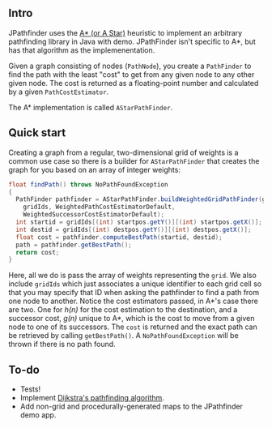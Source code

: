 ## Intro
JPathfinder uses the [A* (or A Star)](https://en.wikipedia.org/wiki/A*_search_algorithm) heuristic to implement an arbitrary pathfinding library in Java with demo. JPathFinder isn't specific to A*, but has that algorithm as the implemenentation.

Given a graph consisting of nodes (`PathNode`), you create a `PathFinder` to find the path with the least "cost" to get from any given node to any other given node. The cost is returned as a floating-point number and calculated by a given `PathCostEstimator`.

The A* implementation is called `AStarPathFinder`.

## Quick start
Creating a graph from a regular, two-dimensional grid of weights is a common use case so there is a builder for `AStarPathFinder` that creates the graph for you based on an array of integer weights:
```Java
float findPath() throws NoPathFoundException
{
  PathFinder pathfinder = AStarPathFinder.buildWeightedGridPathFinder(grid,
    gridIds, WeightedPathCostEstimatorDefault,
    WeightedSuccessorCostEstimatorDefault);
  int startid = gridIds[(int) startpos.getY()][(int) startpos.getX()];
  int destid = gridIds[(int) destpos.getY()][(int) destpos.getX()];
  float cost = pathfinder.computeBestPath(startid, destid);
  path = pathfinder.getBestPath();
  return cost;
}
````
Here, all we do is pass the array of weights representing the `grid`. We also include `gridIds` which just associates a unique identifier to each grid cell so that you may specify that ID when asking the pathfinder to find a path from one node to another. Notice the cost estimators passed, in A*'s case there are two. One for _h(n)_ for the cost estimation to the destination, and a successor cost, _g(n)_ unique to A*, which is the cost to move from a given node to one of its successors. The `cost` is returned and the exact path can be retrieved by calling `getBestPath()`. A `NoPathFoundException` will be thrown if there is no path found.

## To-do
- Tests!
- Implement [Dijkstra's pathfinding algorithm](https://en.wikipedia.org/wiki/Dijkstra%27s_algorithm).
- Add non-grid and procedurally-generated maps to the JPathfinder demo app.
